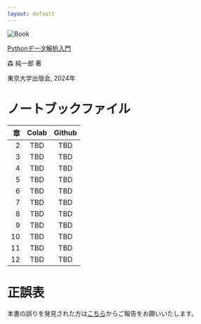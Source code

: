 ```yaml
---
layout: default
---
```


![Book](https://hondana-image.s3.amazonaws.com/book/image/10049697/normal_1ef37020-0639-44dd-8934-b31d35a22b02.jpg)

[Pythonデータ解析入門](https://www.utp.or.jp/book/b10049697.html)

森 純一郎 著

東京大学出版会, 2024年

# ノートブックファイル

| 章 | Colab | Github |
| ---: | :---: | :---: |
| 2 | TBD | TBD |
| 3 | TBD | TBD |
| 4 | TBD | TBD |
| 5 | TBD | TBD |
| 6 | TBD | TBD |
| 7 | TBD | TBD |
| 8 | TBD | TBD |
| 9 | TBD | TBD |
| 10 | TBD | TBD |
| 11 | TBD | TBD |
| 12 | TBD | TBD |

# 正誤表
本書の誤りを発見された方は[こちら](https://github.com/PythonDSBook/notebooks/issues)からご報告をお願いいたします。
